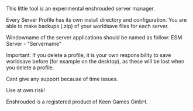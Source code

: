 This little tool is an experimental enshrouded server manager.

Every Server Profile has its own install directory and configuration.
You are able to make backups (.zip) of your worldsave files for each server.

Windowname of the server applications should be named as follow:
ESM Server - "Servername"

Important: 
If you delete a profile, it is your own responsibility to save worldsave before (for example on the desktop), as these will be lost when you delete a profile.

Cant give any support because of time issues.

Use at own risk!




Enshrouded is a registered product of Keen Games GmbH.
